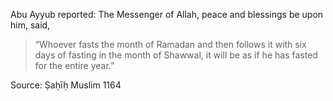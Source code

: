 Abu Ayyub reported: The Messenger of Allah, peace and blessings be upon him, said,

>“Whoever fasts the month of Ramadan and then follows it with six days of fasting in the month of Shawwal, it will be as if he has fasted for the entire year.”

Source: Ṣaḥīḥ Muslim 1164
